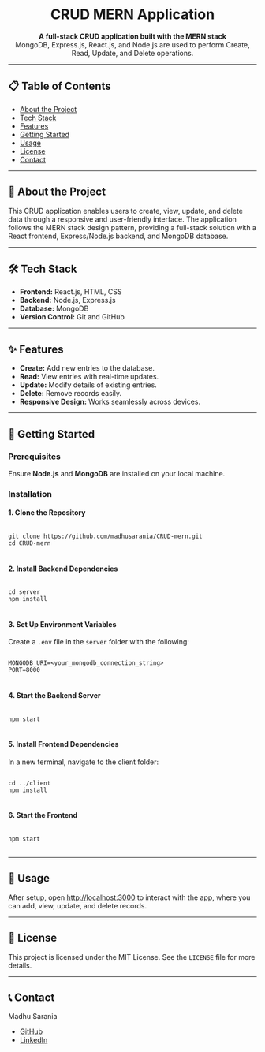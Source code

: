 <h1 align="center">CRUD MERN Application</h1>

<p align="center">
  <strong>A full-stack CRUD application built with the MERN stack</strong><br />
  MongoDB, Express.js, React.js, and Node.js are used to perform Create, Read, Update, and Delete operations.
</p>

---

<h2>📋 Table of Contents</h2>
<ul>
  <li><a href="#about-the-project">About the Project</a></li>
  <li><a href="#tech-stack">Tech Stack</a></li>
  <li><a href="#features">Features</a></li>
  <li><a href="#getting-started">Getting Started</a></li>
  <li><a href="#usage">Usage</a></li>
<!--   <li><a href="#screenshots">Screenshots</a></li> -->
  <li><a href="#license">License</a></li>
  <li><a href="#contact">Contact</a></li>
</ul>

---

<h2 id="about-the-project">📖 About the Project</h2>
<p>This CRUD application enables users to create, view, update, and delete data through a responsive and user-friendly interface. The application follows the MERN stack design pattern, providing a full-stack solution with a React frontend, Express/Node.js backend, and MongoDB database.</p>

---

<h2 id="tech-stack">🛠 Tech Stack</h2>
<ul>
  <li><strong>Frontend:</strong> React.js, HTML, CSS</li>
  <li><strong>Backend:</strong> Node.js, Express.js</li>
  <li><strong>Database:</strong> MongoDB</li>
  <li><strong>Version Control:</strong> Git and GitHub</li>
  
</ul>

---

<h2 id="features">✨ Features</h2>
<ul>
  <li><strong>Create:</strong> Add new entries to the database.</li>
  <li><strong>Read:</strong> View entries with real-time updates.</li>
  <li><strong>Update:</strong> Modify details of existing entries.</li>
  <li><strong>Delete:</strong> Remove records easily.</li>
  <li><strong>Responsive Design:</strong> Works seamlessly across devices.</li>
</ul>

---

<h2 id="getting-started">🚀 Getting Started</h2>

<h3>Prerequisites</h3>
<p>Ensure <strong>Node.js</strong> and <strong>MongoDB</strong> are installed on your local machine.</p>

<h3>Installation</h3>

<h4>1. Clone the Repository</h4>
<pre>
<code>
git clone https://github.com/madhusarania/CRUD-mern.git
cd CRUD-mern
</code>
</pre>

<h4>2. Install Backend Dependencies</h4>
<pre>
<code>
cd server
npm install
</code>
</pre>

<h4>3. Set Up Environment Variables</h4>
<p>Create a <code>.env</code> file in the <code>server</code> folder with the following:</p>
<pre>
<code>
MONGODB_URI=&lt;your_mongodb_connection_string&gt;
PORT=8000
</code>
</pre>

<h4>4. Start the Backend Server</h4>
<pre>
<code>
npm start
</code>
</pre>

<h4>5. Install Frontend Dependencies</h4>
<p>In a new terminal, navigate to the client folder:</p>
<pre>
<code>
cd ../client
npm install
</code>
</pre>

<h4>6. Start the Frontend</h4>
<pre>
<code>
npm start
</code>
</pre>

---

<h2 id="usage">🎉 Usage</h2>
<p>After setup, open <a href="http://localhost:3000">http://localhost:3000</a> to interact with the app, where you can add, view, update, and delete records.</p>





---

<h2 id="license">📜 License</h2>
<p>This project is licensed under the MIT License. See the <code>LICENSE</code> file for more details.</p>

---

<h2 id="contact">📞 Contact</h2>
<p>Madhu Sarania</p>
<ul>
  <li><a href="https://github.com/madhusarania">GitHub</a></li>
  <li><a href="https://www.linkedin.com/in/madhusarania/">LinkedIn</a></li>
</ul>
